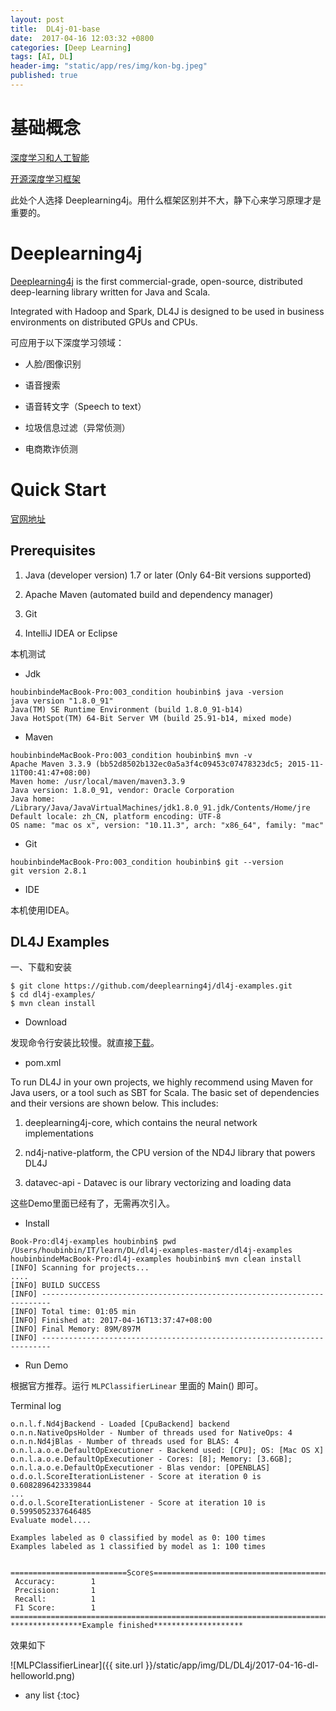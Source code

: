 ```yaml
---
layout: post
title:  DL4j-01-base
date:  2017-04-16 12:03:32 +0800
categories: [Deep Learning]
tags: [AI, DL]
header-img: "static/app/res/img/kon-bg.jpeg"
published: true
---
```



# 基础概念

[深度学习和人工智能](https://www.zhihu.com/question/30545893)


[开源深度学习框架](https://www.oschina.net/news/68074/ten-worth-a-try-open-deep-learning-framework)


此处个人选择 Deeplearning4j。用什么框架区别并不大，静下心来学习原理才是重要的。


# Deeplearning4j

[Deeplearning4j](https://deeplearning4j.org/) is the first commercial-grade, open-source, distributed deep-learning library written for Java and Scala. 

Integrated with Hadoop and Spark, DL4J is designed to be used in business environments on distributed GPUs and CPUs. 

可应用于以下深度学习领域：

- 人脸/图像识别

- 语音搜索

- 语音转文字（Speech to text）

- 垃圾信息过滤（异常侦测）

- 电商欺诈侦测


# Quick Start

[官网地址](https://deeplearning4j.org/quickstart)

## Prerequisites

1. Java (developer version) 1.7 or later (Only 64-Bit versions supported)

2. Apache Maven (automated build and dependency manager)

3. Git

4. IntelliJ IDEA or Eclipse


本机测试

- Jdk

```
houbinbindeMacBook-Pro:003_condition houbinbin$ java -version
java version "1.8.0_91"
Java(TM) SE Runtime Environment (build 1.8.0_91-b14)
Java HotSpot(TM) 64-Bit Server VM (build 25.91-b14, mixed mode)
```

- Maven

```
houbinbindeMacBook-Pro:003_condition houbinbin$ mvn -v
Apache Maven 3.3.9 (bb52d8502b132ec0a5a3f4c09453c07478323dc5; 2015-11-11T00:41:47+08:00)
Maven home: /usr/local/maven/maven3.3.9
Java version: 1.8.0_91, vendor: Oracle Corporation
Java home: /Library/Java/JavaVirtualMachines/jdk1.8.0_91.jdk/Contents/Home/jre
Default locale: zh_CN, platform encoding: UTF-8
OS name: "mac os x", version: "10.11.3", arch: "x86_64", family: "mac"
```

- Git

```
houbinbindeMacBook-Pro:003_condition houbinbin$ git --version
git version 2.8.1
```


- IDE

本机使用IDEA。


## DL4J Examples

一、下载和安装

```
$ git clone https://github.com/deeplearning4j/dl4j-examples.git
$ cd dl4j-examples/
$ mvn clean install
```

- Download

发现命令行安装比较慢。就直接[下载](https://github.com/deeplearning4j/dl4j-examples)。

- pom.xml

To run DL4J in your own projects, we highly recommend using Maven for Java users, or a tool such as SBT for Scala. 
The basic set of dependencies and their versions are shown below. This includes:

1. deeplearning4j-core, which contains the neural network implementations

2. nd4j-native-platform, the CPU version of the ND4J library that powers DL4J

3. datavec-api - Datavec is our library vectorizing and loading data


这些Demo里面已经有了，无需再次引入。


- Install

```
Book-Pro:dl4j-examples houbinbin$ pwd
/Users/houbinbin/IT/learn/DL/dl4j-examples-master/dl4j-examples
houbinbindeMacBook-Pro:dl4j-examples houbinbin$ mvn clean install
[INFO] Scanning for projects...
....
[INFO] BUILD SUCCESS
[INFO] ------------------------------------------------------------------------
[INFO] Total time: 01:05 min
[INFO] Finished at: 2017-04-16T13:37:47+08:00
[INFO] Final Memory: 89M/897M
[INFO] ------------------------------------------------------------------------
```

- Run Demo

根据官方推荐。运行 `MLPClassifierLinear` 里面的 Main() 即可。


Terminal log

```
o.n.l.f.Nd4jBackend - Loaded [CpuBackend] backend
o.n.n.NativeOpsHolder - Number of threads used for NativeOps: 4
o.n.n.Nd4jBlas - Number of threads used for BLAS: 4
o.n.l.a.o.e.DefaultOpExecutioner - Backend used: [CPU]; OS: [Mac OS X]
o.n.l.a.o.e.DefaultOpExecutioner - Cores: [8]; Memory: [3.6GB];
o.n.l.a.o.e.DefaultOpExecutioner - Blas vendor: [OPENBLAS]
o.d.o.l.ScoreIterationListener - Score at iteration 0 is 0.6082896423339844
...
o.d.o.l.ScoreIterationListener - Score at iteration 10 is 0.5995052337646485
Evaluate model....

Examples labeled as 0 classified by model as 0: 100 times
Examples labeled as 1 classified by model as 1: 100 times


==========================Scores========================================
 Accuracy:        1
 Precision:       1
 Recall:          1
 F1 Score:        1
========================================================================
****************Example finished********************
```

效果如下

![MLPClassifierLinear]({{ site.url }}/static/app/img/DL/DL4j/2017-04-16-dl-helloworld.png)








* any list
{:toc}













